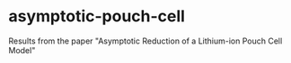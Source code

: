# asymptotic-pouch-cell
Results from the paper "Asymptotic Reduction of a Lithium-ion Pouch Cell Model"
